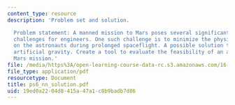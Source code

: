 ```yaml
---
content_type: resource
description: 'Problem set and solution.

  Problem statement: A manned mission to Mars poses several significant technological
  challenges for engineers. One such challenge is to minimize the physiological impact
  on the astronauts during prolonged spaceflight. A possible solution to this is using
  artificial gravity. Create a tool to evaluate the feasibility of an artificial gravity
  Mars mission.'
file: /media/https%3A/open-learning-course-data-rc.s3.amazonaws.com/16-851-satellite-engineering-fall-2003/19ed0a2204d8415a47a1c8b9badb7d86_ps6_nn_solution.pdf
file_type: application/pdf
resourcetype: Document
title: ps6_nn_solution.pdf
uid: 19ed0a22-04d8-415a-47a1-c8b9badb7d86
---
```

